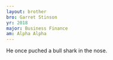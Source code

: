 ```yaml
---
layout: brother
bro: Garret Stinson
yr: 2018
major: Business Finance
am: Alpha Alpha
---
```

He once puched a bull shark in the nose.